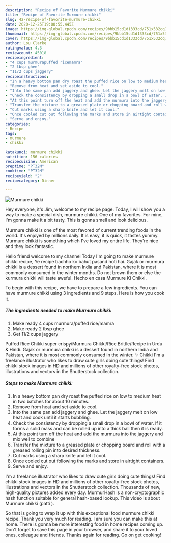 ```yaml
---
description: "Recipe of Favorite Murmure chikki"
title: "Recipe of Favorite Murmure chikki"
slug: 42-recipe-of-favorite-murmure-chikki
date: 2020-12-25T19:00:55.445Z
image: https://img-global.cpcdn.com/recipes/9bbb15cd1d1333cd/751x532cq70/murmure-chikki-recipe-main-photo.jpg
thumbnail: https://img-global.cpcdn.com/recipes/9bbb15cd1d1333cd/751x532cq70/murmure-chikki-recipe-main-photo.jpg
cover: https://img-global.cpcdn.com/recipes/9bbb15cd1d1333cd/751x532cq70/murmure-chikki-recipe-main-photo.jpg
author: Lou Clarke
ratingvalue: 4.3
reviewcount: 45018
recipeingredient:
- "4 cups murmurapuffed ricemamra"
- "2 tbsp ghee"
- "11/2 cups jaggery"
recipeinstructions:
- "In a heavy bottom pan dry roast the puffed rice on low to medium heat in two batches for about 10 minutes."
- "Remove from heat and set aside to cool."
- "Into the same pan add jaggery and ghee. Let the jaggery melt on low heat and cook until it starts bubbling."
- "Check the consistency by dropping a small drop in a bowl of water. If it forms a solid mass and can be rolled up into a thick ball then it is ready."
- "At this point turn off the heat and add the murmura into the jaggery and mix well to combine"
- "Transfer the mixture to a greased plate or chopping board and roll with a greased rolling pin into desired thickness."
- "Cut marks using a sharp knife and let it cool."
- "Once cooled cut out following the marks and store in airtight containers."
- "Serve and enjoy."
categories:
- Recipe
tags:
- murmure
- chikki

katakunci: murmure chikki 
nutrition: 156 calories
recipecuisine: American
preptime: "PT32M"
cooktime: "PT32M"
recipeyield: "2"
recipecategory: Dinner

---
```



![Murmure chikki](https://img-global.cpcdn.com/recipes/9bbb15cd1d1333cd/751x532cq70/murmure-chikki-recipe-main-photo.jpg)

Hey everyone, it's Jim, welcome to my recipe page. Today, I will show you a way to make a special dish, murmure chikki. One of my favorites. For mine, I'm gonna make it a bit tasty. This is gonna smell and look delicious.

Murmure chikki is one of the most favored of current trending foods in the world. It's enjoyed by millions daily. It is easy, it is quick, it tastes yummy. Murmure chikki is something which I've loved my entire life. They're nice and they look fantastic.

Hello friend welcome to my channel Today I&#39;m going to make murmure chikki recipe, Ye recipe bachho ko bahut pasand hoti hai. Gajak or murmura chikki is a dessert found in northern India and Pakistan, where it is most commonly consumed in the winter months. Do not brown them or else the kurmura chikki will taste aweful. Hecho en casa Murmure Ki Chikki.


To begin with this recipe, we have to prepare a few ingredients. You can have murmure chikki using 3 ingredients and 9 steps. Here is how you cook it.

<!--inarticleads1-->

##### The ingredients needed to make Murmure chikki:

1. Make ready 4 cups murmura/puffed rice/mamra
1. Make ready 2 tbsp ghee
1. Get 11/2 cups jaggery


Puffed Rice Chikki super crispy/Murmura Chikki/Rice Brittle/Recipe in Urdu &amp; Hindi. Gajak or murmura chikki is a dessert found in northern India and Pakistan, where it is most commonly consumed in the winter. ✨ Chikki I&#39;m a freelance illustrator who likes to draw cute girls doing cute things! Find chikki stock images in HD and millions of other royalty-free stock photos, illustrations and vectors in the Shutterstock collection. 

<!--inarticleads2-->

##### Steps to make Murmure chikki:

1. In a heavy bottom pan dry roast the puffed rice on low to medium heat in two batches for about 10 minutes.
1. Remove from heat and set aside to cool.
1. Into the same pan add jaggery and ghee. Let the jaggery melt on low heat and cook until it starts bubbling.
1. Check the consistency by dropping a small drop in a bowl of water. If it forms a solid mass and can be rolled up into a thick ball then it is ready.
1. At this point turn off the heat and add the murmura into the jaggery and mix well to combine
1. Transfer the mixture to a greased plate or chopping board and roll with a greased rolling pin into desired thickness.
1. Cut marks using a sharp knife and let it cool.
1. Once cooled cut out following the marks and store in airtight containers.
1. Serve and enjoy.


I&#39;m a freelance illustrator who likes to draw cute girls doing cute things! Find chikki stock images in HD and millions of other royalty-free stock photos, illustrations and vectors in the Shutterstock collection. Thousands of new, high-quality pictures added every day. MurmurHash is a non-cryptographic hash function suitable for general hash-based lookup. This video is about Murmure chikki (patti ). 

So that is going to wrap it up with this exceptional food murmure chikki recipe. Thank you very much for reading. I am sure you can make this at home. There is gonna be more interesting food in home recipes coming up. Don't forget to save this page in your browser, and share it to your loved ones, colleague and friends. Thanks again for reading. Go on get cooking!
